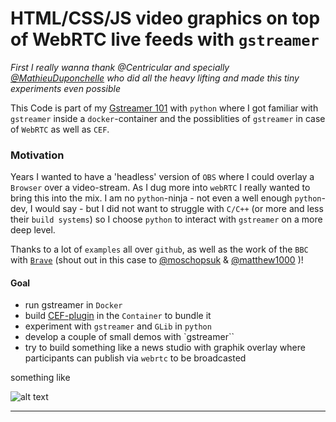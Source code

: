 
# HTML/CSS/JS video graphics on top of WebRTC live feeds with `gstreamer`

_First I really wanna thank @Centricular and specially  [@MathieuDuponchelle](https://github.com/MathieuDuponchelle) who did all the heavy lifting and made this tiny experiments even possible_

This Code is part of my [Gstreamer 101](https://github.com/michael-riha/gstreamer-101-python/) with `python` where I got familiar with `gstreamer` inside a `docker`-container and the possiblities of `gstreamer` in case of `WebRTC` as well as `CEF`.

### Motivation

Years I wanted to have a 'headless' version of `OBS` where I could overlay a `Browser` over a video-stream. As I dug more into `webRTC` I really wanted to bring this into the mix.
I am no `python`-ninja - not even a well enough `python`-dev, I would say - but I did not want to struggle with `C/C++` (or more and less their `build systems`) so I choose `python` to interact with `gstreamer` on a more deep level.

Thanks to a lot of `examples` all over `github`, as well as the work of the `BBC` with [`Brave`](https://github.com/bbc/brave/) (shout out in this case to [@moschopsuk](https://github.com/moschopsuk) & [@matthew1000](https://github.com/matthew1000) )!

#### Goal

- run gstreamer in `Docker`
- build [CEF-plugin](https://github.com/centricular/gstcefsrc) in the `Container` to bundle it 
- experiment with `gstreamer` and `GLib` in `python`
- develop a couple of small demos with `gstreamer``
- try to build something like a news studio with graphik overlay where participants can publish via `webrtc` to be broadcasted

something like

![alt text](https://media.giphy.com/media/3o7WIt8KjmKFIw7m4E/giphy.gif "Logo Title Text 1")

---



